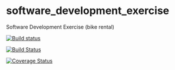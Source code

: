# software_development_exercise
Software Development Exercise (bike rental)

[![Build status](https://ci.appveyor.com/api/projects/status/ooa9a1o9c1634iib/branch/master?svg=true)](https://ci.appveyor.com/project/DanielAlvarez/software-development-exercise/branch/master)

[![Build Status](https://travis-ci.org/alvarezdaniel/software_development_exercise.svg?branch=master)](https://travis-ci.org/alvarezdaniel/software_development_exercise)

[![Coverage Status](https://coveralls.io/repos/github/alvarezdaniel/software_development_exercise/badge.svg?branch=master)](https://coveralls.io/github/alvarezdaniel/software_development_exercise?branch=master)